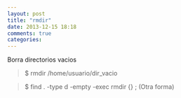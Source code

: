 ```yaml
---
layout: post
title: "rmdir"
date: 2013-12-15 18:18
comments: true
categories: 
---
```

Borra directorios vacios

>$ rmdir /home/usuario/dir_vacio

>$ find . -type d -empty -exec rmdir {} ; (Otra forma)

